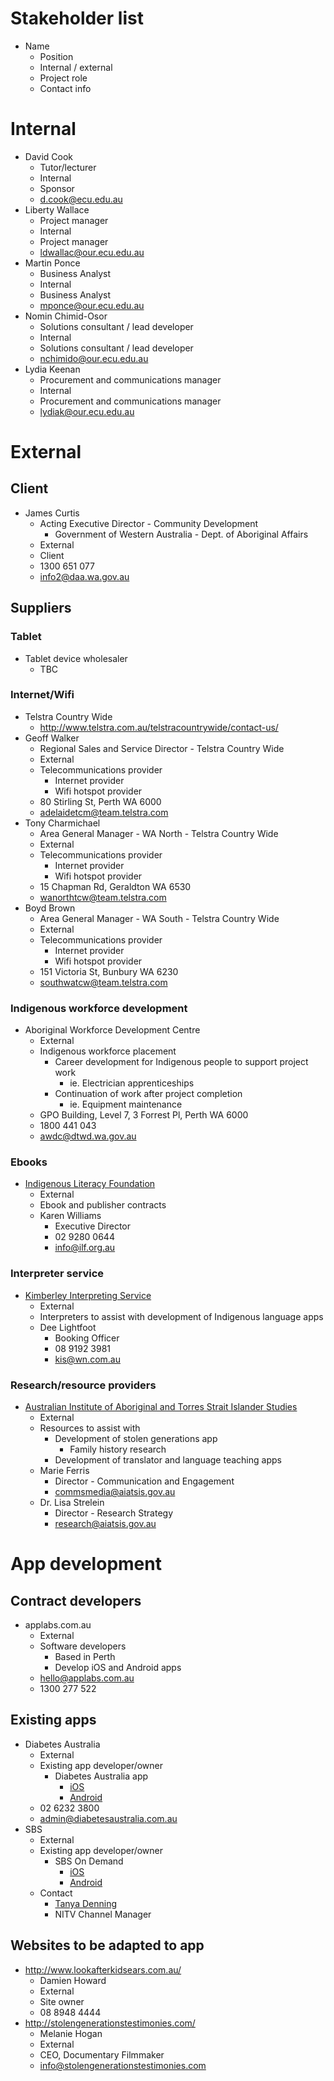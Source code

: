 # Stakeholder list

- Name
	- Position
	- Internal / external
	- Project role
	- Contact info

# Internal

- David Cook
	- Tutor/lecturer
	- Internal
	- Sponsor
	- d.cook@ecu.edu.au
- Liberty Wallace
	- Project manager
	- Internal
	- Project manager
	- ldwallac@our.ecu.edu.au
- Martin Ponce
	- Business Analyst
	- Internal
	- Business Analyst
	- mponce@our.ecu.edu.au
- Nomin Chimid-Osor
	- Solutions consultant / lead developer
	- Internal
	- Solutions consultant / lead developer
	- nchimido@our.ecu.edu.au
- Lydia Keenan
	- Procurement and communications manager
	- Internal
	- Procurement and communications manager
	- lydiak@our.ecu.edu.au

# External

## Client

- James Curtis
	- Acting Executive Director - Community Development
		- Government of Western Australia - Dept. of Aboriginal Affairs
	- External
	- Client
	- 1300 651 077
	- info2@daa.wa.gov.au

## Suppliers

### Tablet

- Tablet device wholesaler
	- TBC

### Internet/Wifi

- Telstra Country Wide
	- http://www.telstra.com.au/telstracountrywide/contact-us/
- Geoff Walker
	- Regional Sales and Service Director - Telstra Country Wide
	- External
	- Telecommunications provider
		- Internet provider
		- Wifi hotspot provider
	- 80 Stirling St, Perth WA 6000
	- adelaidetcm@team.telstra.com
- Tony Charmichael
	- Area General Manager - WA North - Telstra Country Wide
	- External
	- Telecommunications provider
		- Internet provider
		- Wifi hotspot provider
	- 15 Chapman Rd, Geraldton WA 6530
	- wanorthtcw@team.telstra.com
- Boyd Brown
	- Area General Manager - WA South - Telstra Country Wide
	- External
	- Telecommunications provider
		- Internet provider
		- Wifi hotspot provider
	- 151 Victoria St, Bunbury WA 6230
	- southwatcw@team.telstra.com

### Indigenous workforce development

- Aboriginal Workforce Development Centre
	- External
	- Indigenous workforce placement
		- Career development for Indigenous people to support project work
			- ie. Electrician apprenticeships
		- Continuation of work after project completion
			- ie. Equipment maintenance
	- GPO Building, Level 7, 3 Forrest Pl, Perth WA 6000
	- 1800 441 043
	- awdc@dtwd.wa.gov.au

### Ebooks

- [Indigenous Literacy Foundation](http://www.indigenousliteracyfoundation.org.au/)
	- External
	- Ebook and publisher contracts
	- Karen Williams
		- Executive Director
		- 02 9280 0644
		- info@ilf.org.au

### Interpreter service

- [Kimberley Interpreting Service](http://www.kimberleyinterpreting.org.au/)
	- External
	- Interpreters to assist with development of Indigenous language apps
	- Dee Lightfoot
		- Booking Officer
		- 08 9192 3981
		- kis@wn.com.au

### Research/resource providers

- [Australian Institute of Aboriginal and Torres Strait Islander Studies](http://aiatsis.gov.au/)
	- External
	- Resources to assist with
		- Development of stolen generations app
			- Family history research
		- Development of translator and language teaching apps
	- Marie Ferris
		- Director - Communication and Engagement
		- commsmedia@aiatsis.gov.au
	- Dr. Lisa Strelein
		- Director - Research Strategy
		- research@aiatsis.gov.au

# App development

## Contract developers

- applabs.com.au
	- External
	- Software developers
		- Based in Perth
		- Develop iOS and Android apps
	- hello@applabs.com.au
	- 1300 277 522

## Existing apps

- Diabetes Australia
	- External
	- Existing app developer/owner
		- Diabetes Australia app
			- [iOS](https://itunes.apple.com/au/app/diabetes-australia-app/id933023200?mt=8)
			- [Android](https://play.google.com/store/apps/details?id=au.com.diabetesaustralia.app&hl=en)
	- 02 6232 3800
	- admin@diabetesaustralia.com.au
- SBS
	- External
	- Existing app developer/owner
		- SBS On Demand
			- [iOS](https://itunes.apple.com/au/app/sbs-on-demand/id542090992?mt=8)
			- [Android](https://play.google.com/store/apps/details?id=com.sbs.ondemand.android&hl=en)
	- Contact
		- [Tanya Denning](https://au.linkedin.com/pub/tanya-denning/12/8ba/331)
		- NITV Channel Manager

## Websites to be adapted to app

- http://www.lookafterkidsears.com.au/
	- Damien Howard
	- External
	- Site owner
	- 08 8948 4444
- http://stolengenerationstestimonies.com/
	- Melanie Hogan
	- External
	- CEO, Documentary Filmmaker
	- info@stolengenerationstestimonies.com
